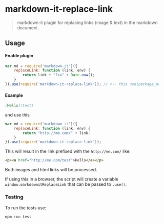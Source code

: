 # markdown-it-replace-link

> markdown-it plugin for replacing links (image & text) in the markdown document.

## Usage

#### Enable plugin

```js
var md = require('markdown-it')({
    replaceLink: function (link, env) {
        return link + "?c=" + Date.now();
    }
}).use(require('markdown-it-replace-link')); // <-- this use(package_name) is required
```

#### Example

```md
[Hello](test)
```

and use this

```js
var md = require('markdown-it')({
    replaceLink: function (link, env) {
        return "http://me.com/" + link;
    }
}).use(require('markdown-it-replace-link'));
```


This will result in the link prefixed with the `http://me.com/` like:

```html
<p><a href="http://me.com/test">Hello</a></p>
```

Both images and html links will be processed.

If using this in a browser, the script will create a variable 
`window.markdownitReplaceLink` that can be passed to `.use()`.

### Testing

To run the tests use:
```bash
npm run test
```
